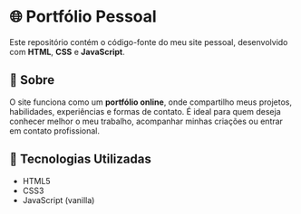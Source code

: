 # 🌐 Portfólio Pessoal

Este repositório contém o código-fonte do meu site pessoal, desenvolvido com **HTML**, **CSS** e **JavaScript**.

## 📌 Sobre

O site funciona como um **portfólio online**, onde compartilho meus projetos, habilidades, experiências e formas de contato. É ideal para quem deseja conhecer melhor o meu trabalho, acompanhar minhas criações ou entrar em contato profissional.

## 🚀 Tecnologias Utilizadas

- HTML5
- CSS3
- JavaScript (vanilla)

